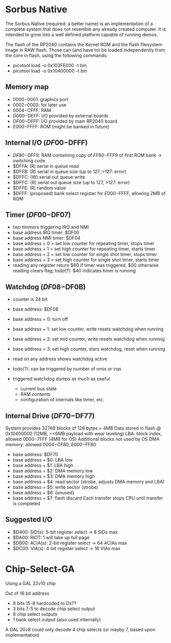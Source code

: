 Sorbus Native
=============

The Sorbus Native (required: a better name) is an implementation of a complete
system that does not resemble any already created computer. It is intended to
grow into a well defined platform capable of running demos.

The flash of the RP2040 contains the Kernel ROM and the flash filesystem image
in RAW flash. Those can (and have to) be loaded independently from the core in
flash, using the following commands:

- picotool load -o 0x103FE000 -t bin <kernel>
- picotool load -o 0x10400000 -t bin <filesystem>


Memory map
----------
- $0000-$0001: graphics port
- $0002-$0003: for later use
- $0004-$CFFF: RAM
- $D000-$DEFF: I/O provided by external boards
- $DF00-$DFFF: I/O provided by main RP2040 board
- $E000-$FFFF: ROM (might be banked in future)

Internal I/O ($DF00-$DFFF)
--------------------------
- $DF80-$DFF9: RAM containing copy of $FF80-$FFF9 of first ROM bank
               -> switching code
- $DFFA: (R) serial in queue read
- $DFFB: (R) serial in queue size (up to 127, >127: error)
- $DFFC: (W) serial out queue write
- $DFFC: (R) serial out queue size (up to 127, >127: error)
- $DFFE: (R) random value
- $DFFF: (proposed) bank select register for $E000-$FFFF, allowing 2MB of ROM

Timer ($DF00-$DF07)
-------------------
- two timmers triggering IRQ and NMI
- base address IRQ timer: $DF00
- base address NMI timer: $DF04
- base address + 0 = set low counter for repeating timer, stops timer
- base address + 1 = set high counter for repeating timer, starts timer
- base address + 2 = set low counter for single shot timer, stops timer
- base address + 3 = set high counter for single shot timer, starts timer
- reading any register return $80 if timer was triggered, $00 otherwise
  reading clears flag; todo(?): $40 indicates timer is running

Watchdog ($DF08-$DF0B)
----------------------
- counter is 24 bit
- base address: $DF08
- base address + 0: turn off
- base address + 1: set low counter, write resets watchdog when running
- base address + 2: set mid counter, write resets watchdog when running
- base address + 3: set high counter, stars watchdog, reset when running
- read on any address shows watchdog active

- todo(?): can be triggered by number of nmis or irqs
- triggered watchdog dumps as much as useful
  - current bus state
  - RAM contents
  - configuration of internals like timer, etc.

Internal Drive ($DF70-$DF77)
----------------------------
System provides 32768 blocks of 128 bytes = 4MB
Data stored in flash @ 0x10400000 (12MB, ~<6MB payload with wear leveling)
LBA: block index, allowed $0000-$7FFF (4MB for OS)
Additional blocks not used by OS
DMA memory: allowed $0004-$CF80, $E000-$FF80
- base address: $DF70
- base address + $0: LBA low
- base address + $1: LBA high
- base address + $2: DMA memory low
- base address + $3: DMA memory high
- base address + $4: read sector (strobe, adjusts DMA memory and LBA)
- base address + $5: write sector (strobe)
- base address + $6: (unused)
- base address + $7: flash discard
Each transfer stops CPU until transfer is completed

Suggested I/O
-------------
- $D400: SID(s): 5-bit register select -> 8 SIDs max
- $DA00: RIOT: 1 will take up full page
- $DB00: ACIA(s): 2-bit register select -> 64 ACIAs max
- $DC00: VIA(s): 4-bit register select -> 16 VIAs max

Chip-Select-GA
==============
Using a GAL 22v10 chip

Out of 16 bit address
- 8 bits 15-8 hardcoded to Dx??
- 3 bits 7-5 to decode chip select output
- 8 chip select outputs
- 1 bank select output (also used internally)

A GAL 20v8 could only decode 4 chip selects
(or mayby 7, based upon implementation)
